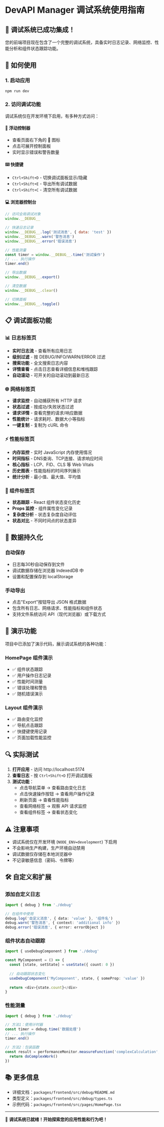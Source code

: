 # DevAPI Manager 调试系统使用指南

## 🎉 调试系统已成功集成！

您的前端项目现在包含了一个完整的调试系统，具备实时日志记录、网络监控、性能分析和组件状态跟踪功能。

## 🚀 如何使用

### 1. 启动应用
```bash
npm run dev
```

### 2. 访问调试功能

调试系统仅在开发环境下启用，有多种方式访问：

#### 🔧 浮动控制器
- 查看页面右下角的 🐛 图标
- 点击可展开控制面板
- 实时显示错误和警告数量

#### ⌨️ 快捷键
- `Ctrl+Shift+D` - 切换调试面板显示/隐藏
- `Ctrl+Shift+E` - 导出所有调试数据
- `Ctrl+Shift+C` - 清空所有调试数据

#### 💻 浏览器控制台
```javascript
// 访问全局调试对象
window.__DEBUG__

// 快速日志记录
window.__DEBUG__.log('测试消息', { data: 'test' })
window.__DEBUG__.warn('警告消息')
window.__DEBUG__.error('错误消息')

// 性能测量
const timer = window.__DEBUG__.time('测试操作')
// ... 执行操作
timer.end()

// 导出数据
window.__DEBUG__.export()

// 清空数据
window.__DEBUG__.clear()

// 切换面板
window.__DEBUG__.toggle()
```

## 📋 调试面板功能

### 📊 日志标签页
- **实时日志流** - 查看所有应用日志
- **级别过滤** - 按 DEBUG/INFO/WARN/ERROR 过滤
- **搜索功能** - 全文搜索日志内容
- **详情查看** - 点击日志查看详细信息和堆栈跟踪
- **自动滚动** - 可开关的自动滚动到最新日志

### 🌐 网络标签页
- **请求监控** - 自动捕获所有 HTTP 请求
- **状态过滤** - 按成功/失败状态过滤
- **请求详情** - 查看完整的请求/响应数据
- **性能统计** - 请求耗时、数据大小等指标
- **一键复制** - 复制为 cURL 命令

### ⚡ 性能标签页
- **内存监控** - 实时 JavaScript 内存使用情况
- **时间指标** - DNS查询、TCP连接、请求响应时间
- **核心指标** - LCP、FID、CLS 等 Web Vitals
- **历史图表** - 性能指标的时间序列展示
- **统计分析** - 最小值、最大值、平均值

### 🧩 组件标签页
- **状态跟踪** - React 组件状态变化历史
- **Props 监控** - 组件属性变化记录
- **复杂度分析** - 状态复杂度自动评估
- **状态对比** - 不同时间点的状态差异

## 💾 数据持久化

### 自动保存
- 日志每30秒自动保存到文件
- 调试数据存储在浏览器 IndexedDB 中
- 设置和配置保存到 localStorage

### 手动导出
- 点击"Export"按钮导出 JSON 格式数据
- 包含所有日志、网络请求、性能指标和组件状态
- 支持文件系统访问 API（现代浏览器）或下载方式

## 🎯 演示功能

项目中已添加了演示代码，展示调试系统的各种功能：

### HomePage 组件演示
- ✅ 组件状态跟踪
- ✅ 用户操作日志记录
- ✅ 性能时间测量
- ✅ 错误处理和警告
- ✅ 随机错误演示

### Layout 组件演示
- ✅ 路由变化监控
- ✅ 导航点击跟踪
- ✅ 快捷键使用记录
- ✅ 页面加载性能监控

## 🔍 实际测试

1. **打开应用** - 访问 http://localhost:5174
2. **查看日志** - 按 `Ctrl+Shift+D` 打开调试面板
3. **测试功能**：
   - 点击导航菜单 → 查看路由变化日志
   - 点击快速操作按钮 → 查看用户操作记录
   - 刷新页面 → 查看性能指标
   - 查看网络标签 → 观察 API 请求监控
   - 查看组件标签 → 查看状态变化

## ⚠️ 注意事项

- 调试系统仅在开发环境 (`NODE_ENV=development`) 下启用
- 不会影响生产构建，生产环境自动禁用
- 调试数据仅存储在本地浏览器中
- 不记录敏感信息（密码、令牌等）

## 🛠️ 自定义和扩展

### 添加自定义日志
```typescript
import { debug } from './debug'

// 在组件中使用
debug.log('自定义消息', { data: 'value' }, '组件名')
debug.warn('警告消息', { context: 'additional info' })
debug.error('错误消息', { error: errorObject })
```

### 组件状态自动跟踪
```typescript
import { useDebugComponent } from './debug'

const MyComponent = () => {
  const [state, setState] = useState({ count: 0 })
  
  // 自动跟踪状态变化
  useDebugComponent('MyComponent', state, { someProp: 'value' })
  
  return <div>{state.count}</div>
}
```

### 性能测量
```typescript
import { debug } from './debug'

// 方法1：使用计时器
const timer = debug.time('数据处理')
// ... 执行操作
timer.end()

// 方法2：包装函数
const result = performanceMonitor.measureFunction('complexCalculation', () => {
  return doComplexWork()
})
```

## 📚 更多信息

- 详细文档：`packages/frontend/src/debug/README.md`
- 类型定义：`packages/frontend/src/debug/types.ts`
- 示例代码：`packages/frontend/src/pages/HomePage.tsx`

---

🎉 **调试系统已就绪！开始探索您的应用性能和行为吧！**